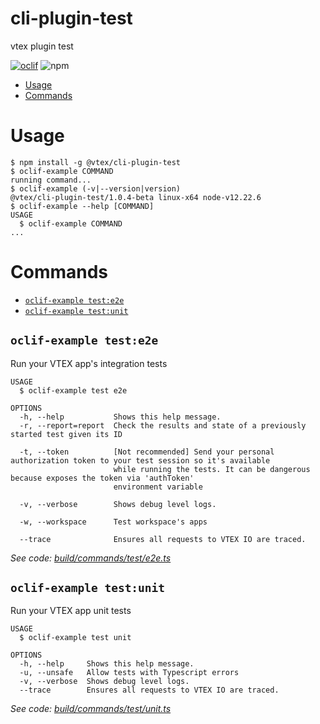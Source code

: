 cli-plugin-test
===================

vtex plugin test

[![oclif](https://img.shields.io/badge/cli-oclif-brightgreen.svg)](https://oclif.io)
![npm](https://img.shields.io/npm/v/@vtex/cli-plugin-test)


<!-- toc -->
* [Usage](#usage)
* [Commands](#commands)
<!-- tocstop -->
# Usage
<!-- usage -->
```sh-session
$ npm install -g @vtex/cli-plugin-test
$ oclif-example COMMAND
running command...
$ oclif-example (-v|--version|version)
@vtex/cli-plugin-test/1.0.4-beta linux-x64 node-v12.22.6
$ oclif-example --help [COMMAND]
USAGE
  $ oclif-example COMMAND
...
```
<!-- usagestop -->
# Commands
<!-- commands -->
* [`oclif-example test:e2e`](#oclif-example-teste2e)
* [`oclif-example test:unit`](#oclif-example-testunit)

## `oclif-example test:e2e`

Run your VTEX app's integration tests

```
USAGE
  $ oclif-example test e2e

OPTIONS
  -h, --help           Shows this help message.
  -r, --report=report  Check the results and state of a previously started test given its ID

  -t, --token          [Not recommended] Send your personal authorization token to your test session so it's available
                       while running the tests. It can be dangerous because exposes the token via 'authToken'
                       environment variable

  -v, --verbose        Shows debug level logs.

  -w, --workspace      Test workspace's apps

  --trace              Ensures all requests to VTEX IO are traced.
```

_See code: [build/commands/test/e2e.ts](https://github.com/vtex/cli-plugin-test/blob/v1.0.4-beta/build/commands/test/e2e.ts)_

## `oclif-example test:unit`

Run your VTEX app unit tests

```
USAGE
  $ oclif-example test unit

OPTIONS
  -h, --help     Shows this help message.
  -u, --unsafe   Allow tests with Typescript errors
  -v, --verbose  Shows debug level logs.
  --trace        Ensures all requests to VTEX IO are traced.
```

_See code: [build/commands/test/unit.ts](https://github.com/vtex/cli-plugin-test/blob/v1.0.4-beta/build/commands/test/unit.ts)_
<!-- commandsstop -->
